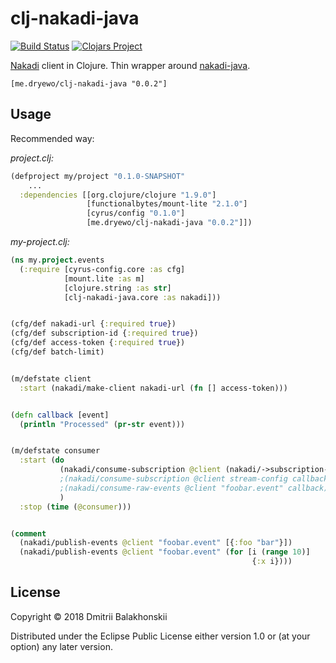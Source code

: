 # clj-nakadi-java
[![Build Status](https://travis-ci.org/dryewo/clj-nakadi-java.svg?branch=master)](https://travis-ci.org/dryewo/clj-nakadi-java)
[![Clojars Project](https://img.shields.io/clojars/v/me.dryewo/clj-nakadi-java.svg)](https://clojars.org/me.dryewo/clj-nakadi-java)

[Nakadi] client in Clojure. Thin wrapper around [nakadi-java].

```
[me.dryewo/clj-nakadi-java "0.0.2"]
```

## Usage

Recommended way:

*project.clj:*
```clj
(defproject my/project "0.1.0-SNAPSHOT"
    ...
  :dependencies [[org.clojure/clojure "1.9.0"]
                 [functionalbytes/mount-lite "2.1.0"]
                 [cyrus/config "0.1.0"]
                 [me.dryewo/clj-nakadi-java "0.0.2"]])
```

*my-project.clj:*
```clj
(ns my.project.events
  (:require [cyrus-config.core :as cfg]
            [mount.lite :as m]
            [clojure.string :as str]
            [clj-nakadi-java.core :as nakadi]))


(cfg/def nakadi-url {:required true})
(cfg/def subscription-id {:required true})
(cfg/def access-token {:required true})
(cfg/def batch-limit)


(m/defstate client
  :start (nakadi/make-client nakadi-url (fn [] access-token)))


(defn callback [event]
  (println "Processed" (pr-str event)))


(m/defstate consumer
  :start (do
           (nakadi/consume-subscription @client (nakadi/->subscription-stream-config {:subscription-id subscription-id :batch-limit batch-limit}) callback)
           ;(nakadi/consume-subscription @client stream-config callback)
           ;(nakadi/consume-raw-events @client "foobar.event" callback)
           )
  :stop (time (@consumer)))


(comment
  (nakadi/publish-events @client "foobar.event" [{:foo "bar"}])
  (nakadi/publish-events @client "foobar.event" (for [i (range 10)]
                                                      {:x i})))
```

## License

Copyright © 2018 Dmitrii Balakhonskii

Distributed under the Eclipse Public License either version 1.0 or (at
your option) any later version.

[Nakadi]: https://zalando.github.io/nakadi/
[nakadi-java]: https://github.com/dehora/nakadi-java
